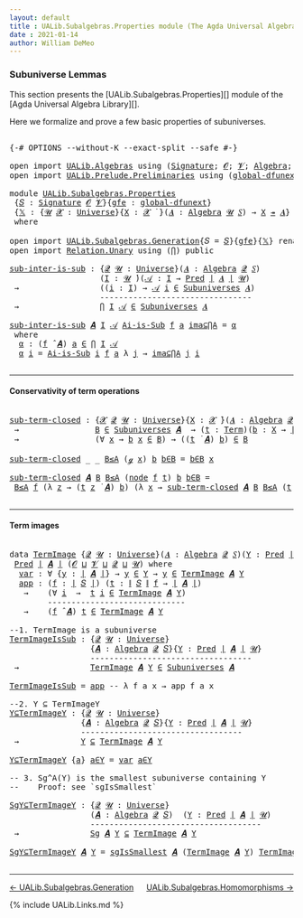 ```yaml
---
layout: default
title : UALib.Subalgebras.Properties module (The Agda Universal Algebra Library)
date : 2021-01-14
author: William DeMeo
---
```


### <a id="subuniverse-lemmas">Subuniverse Lemmas</a>

This section presents the [UALib.Subalgebras.Properties][]  module of the [Agda Universal Algebra Library][].

Here we formalize and prove a few basic properties of subuniverses.

<pre class="Agda">

<a id="396" class="Symbol">{-#</a> <a id="400" class="Keyword">OPTIONS</a> <a id="408" class="Pragma">--without-K</a> <a id="420" class="Pragma">--exact-split</a> <a id="434" class="Pragma">--safe</a> <a id="441" class="Symbol">#-}</a>

<a id="446" class="Keyword">open</a> <a id="451" class="Keyword">import</a> <a id="458" href="UALib.Algebras.html" class="Module">UALib.Algebras</a> <a id="473" class="Keyword">using</a> <a id="479" class="Symbol">(</a><a id="480" href="UALib.Algebras.Signatures.html#1419" class="Function">Signature</a><a id="489" class="Symbol">;</a> <a id="491" href="universes.html#613" class="Generalizable">𝓞</a><a id="492" class="Symbol">;</a> <a id="494" href="universes.html#617" class="Generalizable">𝓥</a><a id="495" class="Symbol">;</a> <a id="497" href="UALib.Algebras.Algebras.html#781" class="Function">Algebra</a><a id="504" class="Symbol">;</a> <a id="506" href="UALib.Algebras.Algebras.html#3468" class="Function Operator">_↠_</a><a id="509" class="Symbol">)</a>
<a id="511" class="Keyword">open</a> <a id="516" class="Keyword">import</a> <a id="523" href="UALib.Prelude.Preliminaries.html" class="Module">UALib.Prelude.Preliminaries</a> <a id="551" class="Keyword">using</a> <a id="557" class="Symbol">(</a><a id="558" href="MGS-Subsingleton-Theorems.html#3468" class="Function">global-dfunext</a><a id="572" class="Symbol">;</a> <a id="574" href="universes.html#551" class="Postulate">Universe</a><a id="582" class="Symbol">;</a> <a id="584" href="universes.html#758" class="Function Operator">_̇</a><a id="586" class="Symbol">)</a>

<a id="589" class="Keyword">module</a> <a id="596" href="UALib.Subalgebras.Properties.html" class="Module">UALib.Subalgebras.Properties</a>
 <a id="626" class="Symbol">{</a><a id="627" href="UALib.Subalgebras.Properties.html#627" class="Bound">𝑆</a> <a id="629" class="Symbol">:</a> <a id="631" href="UALib.Algebras.Signatures.html#1419" class="Function">Signature</a> <a id="641" href="universes.html#613" class="Generalizable">𝓞</a> <a id="643" href="universes.html#617" class="Generalizable">𝓥</a><a id="644" class="Symbol">}{</a><a id="646" href="UALib.Subalgebras.Properties.html#646" class="Bound">gfe</a> <a id="650" class="Symbol">:</a> <a id="652" href="MGS-Subsingleton-Theorems.html#3468" class="Function">global-dfunext</a><a id="666" class="Symbol">}</a>
 <a id="669" class="Symbol">{</a><a id="670" href="UALib.Subalgebras.Properties.html#670" class="Bound">𝕏</a> <a id="672" class="Symbol">:</a> <a id="674" class="Symbol">{</a><a id="675" href="UALib.Subalgebras.Properties.html#675" class="Bound">𝓤</a> <a id="677" href="UALib.Subalgebras.Properties.html#677" class="Bound">𝓧</a> <a id="679" class="Symbol">:</a> <a id="681" href="universes.html#551" class="Postulate">Universe</a><a id="689" class="Symbol">}{</a><a id="691" href="UALib.Subalgebras.Properties.html#691" class="Bound">X</a> <a id="693" class="Symbol">:</a> <a id="695" href="UALib.Subalgebras.Properties.html#677" class="Bound">𝓧</a> <a id="697" href="universes.html#758" class="Function Operator">̇</a> <a id="699" class="Symbol">}(</a><a id="701" href="UALib.Subalgebras.Properties.html#701" class="Bound">𝑨</a> <a id="703" class="Symbol">:</a> <a id="705" href="UALib.Algebras.Algebras.html#781" class="Function">Algebra</a> <a id="713" href="UALib.Subalgebras.Properties.html#675" class="Bound">𝓤</a> <a id="715" href="UALib.Subalgebras.Properties.html#627" class="Bound">𝑆</a><a id="716" class="Symbol">)</a> <a id="718" class="Symbol">→</a> <a id="720" href="UALib.Subalgebras.Properties.html#691" class="Bound">X</a> <a id="722" href="UALib.Algebras.Algebras.html#3468" class="Function Operator">↠</a> <a id="724" href="UALib.Subalgebras.Properties.html#701" class="Bound">𝑨</a><a id="725" class="Symbol">}</a>
 <a id="728" class="Keyword">where</a>

<a id="735" class="Keyword">open</a> <a id="740" class="Keyword">import</a> <a id="747" href="UALib.Subalgebras.Generation.html" class="Module">UALib.Subalgebras.Generation</a><a id="775" class="Symbol">{</a><a id="776" class="Argument">𝑆</a> <a id="778" class="Symbol">=</a> <a id="780" href="UALib.Subalgebras.Properties.html#627" class="Bound">𝑆</a><a id="781" class="Symbol">}{</a><a id="783" href="UALib.Subalgebras.Properties.html#646" class="Bound">gfe</a><a id="786" class="Symbol">}{</a><a id="788" href="UALib.Subalgebras.Properties.html#670" class="Bound">𝕏</a><a id="789" class="Symbol">}</a> <a id="791" class="Keyword">renaming</a> <a id="800" class="Symbol">(</a>generator <a id="811" class="Symbol">to</a> ℊ<a id="815" class="Symbol">)</a> <a id="817" class="Keyword">public</a>
<a id="824" class="Keyword">open</a> <a id="829" class="Keyword">import</a> <a id="836" href="Relation.Unary.html" class="Module">Relation.Unary</a> <a id="851" class="Keyword">using</a> <a id="857" class="Symbol">(</a><a id="858" href="Relation.Unary.html#4506" class="Function">⋂</a><a id="859" class="Symbol">)</a> <a id="861" class="Keyword">public</a>

<a id="sub-inter-is-sub"></a><a id="869" href="UALib.Subalgebras.Properties.html#869" class="Function">sub-inter-is-sub</a> <a id="886" class="Symbol">:</a> <a id="888" class="Symbol">{</a><a id="889" href="UALib.Subalgebras.Properties.html#889" class="Bound">𝓠</a> <a id="891" href="UALib.Subalgebras.Properties.html#891" class="Bound">𝓤</a> <a id="893" class="Symbol">:</a> <a id="895" href="universes.html#551" class="Postulate">Universe</a><a id="903" class="Symbol">}(</a><a id="905" href="UALib.Subalgebras.Properties.html#905" class="Bound">𝑨</a> <a id="907" class="Symbol">:</a> <a id="909" href="UALib.Algebras.Algebras.html#781" class="Function">Algebra</a> <a id="917" href="UALib.Subalgebras.Properties.html#889" class="Bound">𝓠</a> <a id="919" href="UALib.Subalgebras.Properties.html#627" class="Bound">𝑆</a><a id="920" class="Symbol">)</a>
                   <a id="941" class="Symbol">(</a><a id="942" href="UALib.Subalgebras.Properties.html#942" class="Bound">I</a> <a id="944" class="Symbol">:</a> <a id="946" href="UALib.Subalgebras.Properties.html#891" class="Bound">𝓤</a> <a id="948" href="universes.html#758" class="Function Operator">̇</a><a id="949" class="Symbol">)(</a><a id="951" href="UALib.Subalgebras.Properties.html#951" class="Bound">𝒜</a> <a id="953" class="Symbol">:</a> <a id="955" href="UALib.Subalgebras.Properties.html#942" class="Bound">I</a> <a id="957" class="Symbol">→</a> <a id="959" href="UALib.Relations.Unary.html#1088" class="Function">Pred</a> <a id="964" href="UALib.Prelude.Preliminaries.html#11659" class="Function Operator">∣</a> <a id="966" href="UALib.Subalgebras.Properties.html#905" class="Bound">𝑨</a> <a id="968" href="UALib.Prelude.Preliminaries.html#11659" class="Function Operator">∣</a> <a id="970" href="UALib.Subalgebras.Properties.html#891" class="Bound">𝓤</a><a id="971" class="Symbol">)</a>
 <a id="974" class="Symbol">→</a>                 <a id="992" class="Symbol">((</a><a id="994" href="UALib.Subalgebras.Properties.html#994" class="Bound">i</a> <a id="996" class="Symbol">:</a> <a id="998" href="UALib.Subalgebras.Properties.html#942" class="Bound">I</a><a id="999" class="Symbol">)</a> <a id="1001" class="Symbol">→</a> <a id="1003" href="UALib.Subalgebras.Properties.html#951" class="Bound">𝒜</a> <a id="1005" href="UALib.Subalgebras.Properties.html#994" class="Bound">i</a> <a id="1007" href="UALib.Relations.Unary.html#2725" class="Function Operator">∈</a> <a id="1009" href="UALib.Subalgebras.Subuniverses.html#833" class="Function">Subuniverses</a> <a id="1022" href="UALib.Subalgebras.Properties.html#905" class="Bound">𝑨</a><a id="1023" class="Symbol">)</a>
                   <a id="1044" class="Comment">--------------------------------</a>
 <a id="1078" class="Symbol">→</a>                 <a id="1096" href="Relation.Unary.html#4506" class="Function">⋂</a> <a id="1098" href="UALib.Subalgebras.Properties.html#942" class="Bound">I</a> <a id="1100" href="UALib.Subalgebras.Properties.html#951" class="Bound">𝒜</a> <a id="1102" href="UALib.Relations.Unary.html#2725" class="Function Operator">∈</a> <a id="1104" href="UALib.Subalgebras.Subuniverses.html#833" class="Function">Subuniverses</a> <a id="1117" href="UALib.Subalgebras.Properties.html#905" class="Bound">𝑨</a>

<a id="1120" href="UALib.Subalgebras.Properties.html#869" class="Function">sub-inter-is-sub</a> <a id="1137" href="UALib.Subalgebras.Properties.html#1137" class="Bound">𝑨</a> <a id="1139" href="UALib.Subalgebras.Properties.html#1139" class="Bound">I</a> <a id="1141" href="UALib.Subalgebras.Properties.html#1141" class="Bound">𝒜</a> <a id="1143" href="UALib.Subalgebras.Properties.html#1143" class="Bound">Ai-is-Sub</a> <a id="1153" href="UALib.Subalgebras.Properties.html#1153" class="Bound">f</a> <a id="1155" href="UALib.Subalgebras.Properties.html#1155" class="Bound">a</a> <a id="1157" href="UALib.Subalgebras.Properties.html#1157" class="Bound">ima⊆⋂A</a> <a id="1164" class="Symbol">=</a> <a id="1166" href="UALib.Subalgebras.Properties.html#1177" class="Function">α</a>
 <a id="1169" class="Keyword">where</a>
  <a id="1177" href="UALib.Subalgebras.Properties.html#1177" class="Function">α</a> <a id="1179" class="Symbol">:</a> <a id="1181" class="Symbol">(</a><a id="1182" href="UALib.Subalgebras.Properties.html#1153" class="Bound">f</a> <a id="1184" href="UALib.Algebras.Algebras.html#2931" class="Function Operator">̂</a> <a id="1186" href="UALib.Subalgebras.Properties.html#1137" class="Bound">𝑨</a><a id="1187" class="Symbol">)</a> <a id="1189" href="UALib.Subalgebras.Properties.html#1155" class="Bound">a</a> <a id="1191" href="UALib.Relations.Unary.html#2725" class="Function Operator">∈</a> <a id="1193" href="Relation.Unary.html#4506" class="Function">⋂</a> <a id="1195" href="UALib.Subalgebras.Properties.html#1139" class="Bound">I</a> <a id="1197" href="UALib.Subalgebras.Properties.html#1141" class="Bound">𝒜</a>
  <a id="1201" href="UALib.Subalgebras.Properties.html#1177" class="Function">α</a> <a id="1203" href="UALib.Subalgebras.Properties.html#1203" class="Bound">i</a> <a id="1205" class="Symbol">=</a> <a id="1207" href="UALib.Subalgebras.Properties.html#1143" class="Bound">Ai-is-Sub</a> <a id="1217" href="UALib.Subalgebras.Properties.html#1203" class="Bound">i</a> <a id="1219" href="UALib.Subalgebras.Properties.html#1153" class="Bound">f</a> <a id="1221" href="UALib.Subalgebras.Properties.html#1155" class="Bound">a</a> <a id="1223" class="Symbol">λ</a> <a id="1225" href="UALib.Subalgebras.Properties.html#1225" class="Bound">j</a> <a id="1227" class="Symbol">→</a> <a id="1229" href="UALib.Subalgebras.Properties.html#1157" class="Bound">ima⊆⋂A</a> <a id="1236" href="UALib.Subalgebras.Properties.html#1225" class="Bound">j</a> <a id="1238" href="UALib.Subalgebras.Properties.html#1203" class="Bound">i</a>

</pre>

-------------------------------------------------------

#### <a id="conservativity-of-term-operations">Conservativity of term operations</a>

<pre class="Agda">

<a id="sub-term-closed"></a><a id="1410" href="UALib.Subalgebras.Properties.html#1410" class="Function">sub-term-closed</a> <a id="1426" class="Symbol">:</a> <a id="1428" class="Symbol">{</a><a id="1429" href="UALib.Subalgebras.Properties.html#1429" class="Bound">𝓧</a> <a id="1431" href="UALib.Subalgebras.Properties.html#1431" class="Bound">𝓠</a> <a id="1433" href="UALib.Subalgebras.Properties.html#1433" class="Bound">𝓤</a> <a id="1435" class="Symbol">:</a> <a id="1437" href="universes.html#551" class="Postulate">Universe</a><a id="1445" class="Symbol">}{</a><a id="1447" href="UALib.Subalgebras.Properties.html#1447" class="Bound">X</a> <a id="1449" class="Symbol">:</a> <a id="1451" href="UALib.Subalgebras.Properties.html#1429" class="Bound">𝓧</a> <a id="1453" href="universes.html#758" class="Function Operator">̇</a><a id="1454" class="Symbol">}(</a><a id="1456" href="UALib.Subalgebras.Properties.html#1456" class="Bound">𝑨</a> <a id="1458" class="Symbol">:</a> <a id="1460" href="UALib.Algebras.Algebras.html#781" class="Function">Algebra</a> <a id="1468" href="UALib.Subalgebras.Properties.html#1431" class="Bound">𝓠</a> <a id="1470" href="UALib.Subalgebras.Properties.html#627" class="Bound">𝑆</a><a id="1471" class="Symbol">)(</a><a id="1473" href="UALib.Subalgebras.Properties.html#1473" class="Bound">B</a> <a id="1475" class="Symbol">:</a> <a id="1477" href="UALib.Relations.Unary.html#1088" class="Function">Pred</a> <a id="1482" href="UALib.Prelude.Preliminaries.html#11659" class="Function Operator">∣</a> <a id="1484" href="UALib.Subalgebras.Properties.html#1456" class="Bound">𝑨</a> <a id="1486" href="UALib.Prelude.Preliminaries.html#11659" class="Function Operator">∣</a> <a id="1488" href="UALib.Subalgebras.Properties.html#1433" class="Bound">𝓤</a><a id="1489" class="Symbol">)</a>
 <a id="1492" class="Symbol">→</a>                <a id="1509" href="UALib.Subalgebras.Properties.html#1473" class="Bound">B</a> <a id="1511" href="UALib.Relations.Unary.html#2725" class="Function Operator">∈</a> <a id="1513" href="UALib.Subalgebras.Subuniverses.html#833" class="Function">Subuniverses</a> <a id="1526" href="UALib.Subalgebras.Properties.html#1456" class="Bound">𝑨</a>  <a id="1529" class="Symbol">→</a> <a id="1531" class="Symbol">(</a><a id="1532" href="UALib.Subalgebras.Properties.html#1532" class="Bound">t</a> <a id="1534" class="Symbol">:</a> <a id="1536" href="UALib.Terms.Basic.html#1040" class="Datatype">Term</a><a id="1540" class="Symbol">)(</a><a id="1542" href="UALib.Subalgebras.Properties.html#1542" class="Bound">b</a> <a id="1544" class="Symbol">:</a> <a id="1546" href="UALib.Subalgebras.Properties.html#1447" class="Bound">X</a> <a id="1548" class="Symbol">→</a> <a id="1550" href="UALib.Prelude.Preliminaries.html#11659" class="Function Operator">∣</a> <a id="1552" href="UALib.Subalgebras.Properties.html#1456" class="Bound">𝑨</a> <a id="1554" href="UALib.Prelude.Preliminaries.html#11659" class="Function Operator">∣</a><a id="1555" class="Symbol">)</a>
 <a id="1558" class="Symbol">→</a>                <a id="1575" class="Symbol">(∀</a> <a id="1578" href="UALib.Subalgebras.Properties.html#1578" class="Bound">x</a> <a id="1580" class="Symbol">→</a> <a id="1582" href="UALib.Subalgebras.Properties.html#1542" class="Bound">b</a> <a id="1584" href="UALib.Subalgebras.Properties.html#1578" class="Bound">x</a> <a id="1586" href="UALib.Relations.Unary.html#2725" class="Function Operator">∈</a> <a id="1588" href="UALib.Subalgebras.Properties.html#1473" class="Bound">B</a><a id="1589" class="Symbol">)</a> <a id="1591" class="Symbol">→</a> <a id="1593" class="Symbol">((</a><a id="1595" href="UALib.Subalgebras.Properties.html#1532" class="Bound">t</a> <a id="1597" href="UALib.Terms.Operations.html#1383" class="Function Operator">̇</a> <a id="1599" href="UALib.Subalgebras.Properties.html#1456" class="Bound">𝑨</a><a id="1600" class="Symbol">)</a> <a id="1602" href="UALib.Subalgebras.Properties.html#1542" class="Bound">b</a><a id="1603" class="Symbol">)</a> <a id="1605" href="UALib.Relations.Unary.html#2725" class="Function Operator">∈</a> <a id="1607" href="UALib.Subalgebras.Properties.html#1473" class="Bound">B</a>

<a id="1610" href="UALib.Subalgebras.Properties.html#1410" class="Function">sub-term-closed</a> <a id="1626" class="Symbol">_</a> <a id="1628" class="Symbol">_</a> <a id="1630" href="UALib.Subalgebras.Properties.html#1630" class="Bound">B≤A</a> <a id="1634" class="Symbol">(</a><a id="1635" href="UALib.Subalgebras.Properties.html#814" class="InductiveConstructor">ℊ</a> <a id="1637" href="UALib.Subalgebras.Properties.html#1637" class="Bound">x</a><a id="1638" class="Symbol">)</a> <a id="1640" href="UALib.Subalgebras.Properties.html#1640" class="Bound">b</a> <a id="1642" href="UALib.Subalgebras.Properties.html#1642" class="Bound">b∈B</a> <a id="1646" class="Symbol">=</a> <a id="1648" href="UALib.Subalgebras.Properties.html#1642" class="Bound">b∈B</a> <a id="1652" href="UALib.Subalgebras.Properties.html#1637" class="Bound">x</a>

<a id="1655" href="UALib.Subalgebras.Properties.html#1410" class="Function">sub-term-closed</a> <a id="1671" href="UALib.Subalgebras.Properties.html#1671" class="Bound">𝑨</a> <a id="1673" href="UALib.Subalgebras.Properties.html#1673" class="Bound">B</a> <a id="1675" href="UALib.Subalgebras.Properties.html#1675" class="Bound">B≤A</a> <a id="1679" class="Symbol">(</a><a id="1680" href="UALib.Terms.Basic.html#1123" class="InductiveConstructor">node</a> <a id="1685" href="UALib.Subalgebras.Properties.html#1685" class="Bound">f</a> <a id="1687" href="UALib.Subalgebras.Properties.html#1687" class="Bound">t</a><a id="1688" class="Symbol">)</a> <a id="1690" href="UALib.Subalgebras.Properties.html#1690" class="Bound">b</a> <a id="1692" href="UALib.Subalgebras.Properties.html#1692" class="Bound">b∈B</a> <a id="1696" class="Symbol">=</a>
 <a id="1699" href="UALib.Subalgebras.Properties.html#1675" class="Bound">B≤A</a> <a id="1703" href="UALib.Subalgebras.Properties.html#1685" class="Bound">f</a> <a id="1705" class="Symbol">(λ</a> <a id="1708" href="UALib.Subalgebras.Properties.html#1708" class="Bound">z</a> <a id="1710" class="Symbol">→</a> <a id="1712" class="Symbol">(</a><a id="1713" href="UALib.Subalgebras.Properties.html#1687" class="Bound">t</a> <a id="1715" href="UALib.Subalgebras.Properties.html#1708" class="Bound">z</a> <a id="1717" href="UALib.Terms.Operations.html#1383" class="Function Operator">̇</a> <a id="1719" href="UALib.Subalgebras.Properties.html#1671" class="Bound">𝑨</a><a id="1720" class="Symbol">)</a> <a id="1722" href="UALib.Subalgebras.Properties.html#1690" class="Bound">b</a><a id="1723" class="Symbol">)</a> <a id="1725" class="Symbol">(λ</a> <a id="1728" href="UALib.Subalgebras.Properties.html#1728" class="Bound">x</a> <a id="1730" class="Symbol">→</a> <a id="1732" href="UALib.Subalgebras.Properties.html#1410" class="Function">sub-term-closed</a> <a id="1748" href="UALib.Subalgebras.Properties.html#1671" class="Bound">𝑨</a> <a id="1750" href="UALib.Subalgebras.Properties.html#1673" class="Bound">B</a> <a id="1752" href="UALib.Subalgebras.Properties.html#1675" class="Bound">B≤A</a> <a id="1756" class="Symbol">(</a><a id="1757" href="UALib.Subalgebras.Properties.html#1687" class="Bound">t</a> <a id="1759" href="UALib.Subalgebras.Properties.html#1728" class="Bound">x</a><a id="1760" class="Symbol">)</a> <a id="1762" href="UALib.Subalgebras.Properties.html#1690" class="Bound">b</a> <a id="1764" href="UALib.Subalgebras.Properties.html#1692" class="Bound">b∈B</a><a id="1767" class="Symbol">)</a>

</pre>


---------------------------------------------------

#### <a id="term-images">Term images</a>

<pre class="Agda">

<a id="1892" class="Keyword">data</a> <a id="TermImage"></a><a id="1897" href="UALib.Subalgebras.Properties.html#1897" class="Datatype">TermImage</a> <a id="1907" class="Symbol">{</a><a id="1908" href="UALib.Subalgebras.Properties.html#1908" class="Bound">𝓠</a> <a id="1910" href="UALib.Subalgebras.Properties.html#1910" class="Bound">𝓤</a> <a id="1912" class="Symbol">:</a> <a id="1914" href="universes.html#551" class="Postulate">Universe</a><a id="1922" class="Symbol">}(</a><a id="1924" href="UALib.Subalgebras.Properties.html#1924" class="Bound">𝑨</a> <a id="1926" class="Symbol">:</a> <a id="1928" href="UALib.Algebras.Algebras.html#781" class="Function">Algebra</a> <a id="1936" href="UALib.Subalgebras.Properties.html#1908" class="Bound">𝓠</a> <a id="1938" href="UALib.Subalgebras.Properties.html#627" class="Bound">𝑆</a><a id="1939" class="Symbol">)(</a><a id="1941" href="UALib.Subalgebras.Properties.html#1941" class="Bound">Y</a> <a id="1943" class="Symbol">:</a> <a id="1945" href="UALib.Relations.Unary.html#1088" class="Function">Pred</a> <a id="1950" href="UALib.Prelude.Preliminaries.html#11659" class="Function Operator">∣</a> <a id="1952" href="UALib.Subalgebras.Properties.html#1924" class="Bound">𝑨</a> <a id="1954" href="UALib.Prelude.Preliminaries.html#11659" class="Function Operator">∣</a> <a id="1956" href="UALib.Subalgebras.Properties.html#1910" class="Bound">𝓤</a><a id="1957" class="Symbol">)</a> <a id="1959" class="Symbol">:</a>
 <a id="1962" href="UALib.Relations.Unary.html#1088" class="Function">Pred</a> <a id="1967" href="UALib.Prelude.Preliminaries.html#11659" class="Function Operator">∣</a> <a id="1969" href="UALib.Subalgebras.Properties.html#1924" class="Bound">𝑨</a> <a id="1971" href="UALib.Prelude.Preliminaries.html#11659" class="Function Operator">∣</a> <a id="1973" class="Symbol">(</a><a id="1974" href="UALib.Subalgebras.Properties.html#641" class="Bound">𝓞</a> <a id="1976" href="Agda.Primitive.html#636" class="Function Operator">⊔</a> <a id="1978" href="UALib.Subalgebras.Properties.html#643" class="Bound">𝓥</a> <a id="1980" href="Agda.Primitive.html#636" class="Function Operator">⊔</a> <a id="1982" href="UALib.Subalgebras.Properties.html#1908" class="Bound">𝓠</a> <a id="1984" href="Agda.Primitive.html#636" class="Function Operator">⊔</a> <a id="1986" href="UALib.Subalgebras.Properties.html#1910" class="Bound">𝓤</a><a id="1987" class="Symbol">)</a> <a id="1989" class="Keyword">where</a>
  <a id="TermImage.var"></a><a id="1997" href="UALib.Subalgebras.Properties.html#1997" class="InductiveConstructor">var</a> <a id="2001" class="Symbol">:</a> <a id="2003" class="Symbol">∀</a> <a id="2005" class="Symbol">{</a><a id="2006" href="UALib.Subalgebras.Properties.html#2006" class="Bound">y</a> <a id="2008" class="Symbol">:</a> <a id="2010" href="UALib.Prelude.Preliminaries.html#11659" class="Function Operator">∣</a> <a id="2012" href="UALib.Subalgebras.Properties.html#1924" class="Bound">𝑨</a> <a id="2014" href="UALib.Prelude.Preliminaries.html#11659" class="Function Operator">∣</a><a id="2015" class="Symbol">}</a> <a id="2017" class="Symbol">→</a> <a id="2019" href="UALib.Subalgebras.Properties.html#2006" class="Bound">y</a> <a id="2021" href="UALib.Relations.Unary.html#2725" class="Function Operator">∈</a> <a id="2023" href="UALib.Subalgebras.Properties.html#1941" class="Bound">Y</a> <a id="2025" class="Symbol">→</a> <a id="2027" href="UALib.Subalgebras.Properties.html#2006" class="Bound">y</a> <a id="2029" href="UALib.Relations.Unary.html#2725" class="Function Operator">∈</a> <a id="2031" href="UALib.Subalgebras.Properties.html#1897" class="Datatype">TermImage</a> <a id="2041" href="UALib.Subalgebras.Properties.html#1924" class="Bound">𝑨</a> <a id="2043" href="UALib.Subalgebras.Properties.html#1941" class="Bound">Y</a>
  <a id="TermImage.app"></a><a id="2047" href="UALib.Subalgebras.Properties.html#2047" class="InductiveConstructor">app</a> <a id="2051" class="Symbol">:</a> <a id="2053" class="Symbol">(</a><a id="2054" href="UALib.Subalgebras.Properties.html#2054" class="Bound">f</a> <a id="2056" class="Symbol">:</a> <a id="2058" href="UALib.Prelude.Preliminaries.html#11659" class="Function Operator">∣</a> <a id="2060" href="UALib.Subalgebras.Properties.html#627" class="Bound">𝑆</a> <a id="2062" href="UALib.Prelude.Preliminaries.html#11659" class="Function Operator">∣</a><a id="2063" class="Symbol">)</a> <a id="2065" class="Symbol">(</a><a id="2066" href="UALib.Subalgebras.Properties.html#2066" class="Bound">t</a> <a id="2068" class="Symbol">:</a> <a id="2070" href="UALib.Prelude.Preliminaries.html#11740" class="Function Operator">∥</a> <a id="2072" href="UALib.Subalgebras.Properties.html#627" class="Bound">𝑆</a> <a id="2074" href="UALib.Prelude.Preliminaries.html#11740" class="Function Operator">∥</a> <a id="2076" href="UALib.Subalgebras.Properties.html#2054" class="Bound">f</a> <a id="2078" class="Symbol">→</a> <a id="2080" href="UALib.Prelude.Preliminaries.html#11659" class="Function Operator">∣</a> <a id="2082" href="UALib.Subalgebras.Properties.html#1924" class="Bound">𝑨</a> <a id="2084" href="UALib.Prelude.Preliminaries.html#11659" class="Function Operator">∣</a><a id="2085" class="Symbol">)</a>
   <a id="2090" class="Symbol">→</a>    <a id="2095" class="Symbol">(∀</a> <a id="2098" href="UALib.Subalgebras.Properties.html#2098" class="Bound">i</a>  <a id="2101" class="Symbol">→</a>  <a id="2104" href="UALib.Subalgebras.Properties.html#2066" class="Bound">t</a> <a id="2106" href="UALib.Subalgebras.Properties.html#2098" class="Bound">i</a> <a id="2108" href="UALib.Relations.Unary.html#2725" class="Function Operator">∈</a> <a id="2110" href="UALib.Subalgebras.Properties.html#1897" class="Datatype">TermImage</a> <a id="2120" href="UALib.Subalgebras.Properties.html#1924" class="Bound">𝑨</a> <a id="2122" href="UALib.Subalgebras.Properties.html#1941" class="Bound">Y</a><a id="2123" class="Symbol">)</a>
        <a id="2133" class="Comment">-----------------------------</a>
   <a id="2166" class="Symbol">→</a>    <a id="2171" class="Symbol">(</a><a id="2172" href="UALib.Subalgebras.Properties.html#2054" class="Bound">f</a> <a id="2174" href="UALib.Algebras.Algebras.html#2931" class="Function Operator">̂</a> <a id="2176" href="UALib.Subalgebras.Properties.html#1924" class="Bound">𝑨</a><a id="2177" class="Symbol">)</a> <a id="2179" href="UALib.Subalgebras.Properties.html#2066" class="Bound">t</a> <a id="2181" href="UALib.Relations.Unary.html#2725" class="Function Operator">∈</a> <a id="2183" href="UALib.Subalgebras.Properties.html#1897" class="Datatype">TermImage</a> <a id="2193" href="UALib.Subalgebras.Properties.html#1924" class="Bound">𝑨</a> <a id="2195" href="UALib.Subalgebras.Properties.html#1941" class="Bound">Y</a>

<a id="2198" class="Comment">--1. TermImage is a subuniverse</a>
<a id="TermImageIsSub"></a><a id="2230" href="UALib.Subalgebras.Properties.html#2230" class="Function">TermImageIsSub</a> <a id="2245" class="Symbol">:</a> <a id="2247" class="Symbol">{</a><a id="2248" href="UALib.Subalgebras.Properties.html#2248" class="Bound">𝓠</a> <a id="2250" href="UALib.Subalgebras.Properties.html#2250" class="Bound">𝓤</a> <a id="2252" class="Symbol">:</a> <a id="2254" href="universes.html#551" class="Postulate">Universe</a><a id="2262" class="Symbol">}</a>
                 <a id="2281" class="Symbol">{</a><a id="2282" href="UALib.Subalgebras.Properties.html#2282" class="Bound">𝑨</a> <a id="2284" class="Symbol">:</a> <a id="2286" href="UALib.Algebras.Algebras.html#781" class="Function">Algebra</a> <a id="2294" href="UALib.Subalgebras.Properties.html#2248" class="Bound">𝓠</a> <a id="2296" href="UALib.Subalgebras.Properties.html#627" class="Bound">𝑆</a><a id="2297" class="Symbol">}{</a><a id="2299" href="UALib.Subalgebras.Properties.html#2299" class="Bound">Y</a> <a id="2301" class="Symbol">:</a> <a id="2303" href="UALib.Relations.Unary.html#1088" class="Function">Pred</a> <a id="2308" href="UALib.Prelude.Preliminaries.html#11659" class="Function Operator">∣</a> <a id="2310" href="UALib.Subalgebras.Properties.html#2282" class="Bound">𝑨</a> <a id="2312" href="UALib.Prelude.Preliminaries.html#11659" class="Function Operator">∣</a> <a id="2314" href="UALib.Subalgebras.Properties.html#2250" class="Bound">𝓤</a><a id="2315" class="Symbol">}</a>
                 <a id="2334" class="Comment">----------------------------------</a>
 <a id="2370" class="Symbol">→</a>               <a id="2386" href="UALib.Subalgebras.Properties.html#1897" class="Datatype">TermImage</a> <a id="2396" href="UALib.Subalgebras.Properties.html#2282" class="Bound">𝑨</a> <a id="2398" href="UALib.Subalgebras.Properties.html#2299" class="Bound">Y</a> <a id="2400" href="UALib.Relations.Unary.html#2725" class="Function Operator">∈</a> <a id="2402" href="UALib.Subalgebras.Subuniverses.html#833" class="Function">Subuniverses</a> <a id="2415" href="UALib.Subalgebras.Properties.html#2282" class="Bound">𝑨</a>

<a id="2418" href="UALib.Subalgebras.Properties.html#2230" class="Function">TermImageIsSub</a> <a id="2433" class="Symbol">=</a> <a id="2435" href="UALib.Subalgebras.Properties.html#2047" class="InductiveConstructor">app</a> <a id="2439" class="Comment">-- λ f a x → app f a x</a>

<a id="2463" class="Comment">--2. Y ⊆ TermImageY</a>
<a id="Y⊆TermImageY"></a><a id="2483" href="UALib.Subalgebras.Properties.html#2483" class="Function">Y⊆TermImageY</a> <a id="2496" class="Symbol">:</a> <a id="2498" class="Symbol">{</a><a id="2499" href="UALib.Subalgebras.Properties.html#2499" class="Bound">𝓠</a> <a id="2501" href="UALib.Subalgebras.Properties.html#2501" class="Bound">𝓤</a> <a id="2503" class="Symbol">:</a> <a id="2505" href="universes.html#551" class="Postulate">Universe</a><a id="2513" class="Symbol">}</a>
               <a id="2530" class="Symbol">{</a><a id="2531" href="UALib.Subalgebras.Properties.html#2531" class="Bound">𝑨</a> <a id="2533" class="Symbol">:</a> <a id="2535" href="UALib.Algebras.Algebras.html#781" class="Function">Algebra</a> <a id="2543" href="UALib.Subalgebras.Properties.html#2499" class="Bound">𝓠</a> <a id="2545" href="UALib.Subalgebras.Properties.html#627" class="Bound">𝑆</a><a id="2546" class="Symbol">}{</a><a id="2548" href="UALib.Subalgebras.Properties.html#2548" class="Bound">Y</a> <a id="2550" class="Symbol">:</a> <a id="2552" href="UALib.Relations.Unary.html#1088" class="Function">Pred</a> <a id="2557" href="UALib.Prelude.Preliminaries.html#11659" class="Function Operator">∣</a> <a id="2559" href="UALib.Subalgebras.Properties.html#2531" class="Bound">𝑨</a> <a id="2561" href="UALib.Prelude.Preliminaries.html#11659" class="Function Operator">∣</a> <a id="2563" href="UALib.Subalgebras.Properties.html#2501" class="Bound">𝓤</a><a id="2564" class="Symbol">}</a>
               <a id="2581" class="Comment">----------------------------------</a>
 <a id="2617" class="Symbol">→</a>             <a id="2631" href="UALib.Subalgebras.Properties.html#2548" class="Bound">Y</a> <a id="2633" href="UALib.Relations.Unary.html#3007" class="Function Operator">⊆</a> <a id="2635" href="UALib.Subalgebras.Properties.html#1897" class="Datatype">TermImage</a> <a id="2645" href="UALib.Subalgebras.Properties.html#2531" class="Bound">𝑨</a> <a id="2647" href="UALib.Subalgebras.Properties.html#2548" class="Bound">Y</a>

<a id="2650" href="UALib.Subalgebras.Properties.html#2483" class="Function">Y⊆TermImageY</a> <a id="2663" class="Symbol">{</a><a id="2664" href="UALib.Subalgebras.Properties.html#2664" class="Bound">a</a><a id="2665" class="Symbol">}</a> <a id="2667" href="UALib.Subalgebras.Properties.html#2667" class="Bound">a∈Y</a> <a id="2671" class="Symbol">=</a> <a id="2673" href="UALib.Subalgebras.Properties.html#1997" class="InductiveConstructor">var</a> <a id="2677" href="UALib.Subalgebras.Properties.html#2667" class="Bound">a∈Y</a>

<a id="2682" class="Comment">-- 3. Sg^A(Y) is the smallest subuniverse containing Y</a>
<a id="2737" class="Comment">--    Proof: see `sgIsSmallest`</a>

<a id="SgY⊆TermImageY"></a><a id="2770" href="UALib.Subalgebras.Properties.html#2770" class="Function">SgY⊆TermImageY</a> <a id="2785" class="Symbol">:</a> <a id="2787" class="Symbol">{</a><a id="2788" href="UALib.Subalgebras.Properties.html#2788" class="Bound">𝓠</a> <a id="2790" href="UALib.Subalgebras.Properties.html#2790" class="Bound">𝓤</a> <a id="2792" class="Symbol">:</a> <a id="2794" href="universes.html#551" class="Postulate">Universe</a><a id="2802" class="Symbol">}</a>
                 <a id="2821" class="Symbol">(</a><a id="2822" href="UALib.Subalgebras.Properties.html#2822" class="Bound">𝑨</a> <a id="2824" class="Symbol">:</a> <a id="2826" href="UALib.Algebras.Algebras.html#781" class="Function">Algebra</a> <a id="2834" href="UALib.Subalgebras.Properties.html#2788" class="Bound">𝓠</a> <a id="2836" href="UALib.Subalgebras.Properties.html#627" class="Bound">𝑆</a><a id="2837" class="Symbol">)</a>  <a id="2840" class="Symbol">(</a><a id="2841" href="UALib.Subalgebras.Properties.html#2841" class="Bound">Y</a> <a id="2843" class="Symbol">:</a> <a id="2845" href="UALib.Relations.Unary.html#1088" class="Function">Pred</a> <a id="2850" href="UALib.Prelude.Preliminaries.html#11659" class="Function Operator">∣</a> <a id="2852" href="UALib.Subalgebras.Properties.html#2822" class="Bound">𝑨</a> <a id="2854" href="UALib.Prelude.Preliminaries.html#11659" class="Function Operator">∣</a> <a id="2856" href="UALib.Subalgebras.Properties.html#2790" class="Bound">𝓤</a><a id="2857" class="Symbol">)</a>
                 <a id="2876" class="Comment">------------------------------------</a>
 <a id="2914" class="Symbol">→</a>               <a id="2930" href="UALib.Subalgebras.Generation.html#1100" class="Datatype">Sg</a> <a id="2933" href="UALib.Subalgebras.Properties.html#2822" class="Bound">𝑨</a> <a id="2935" href="UALib.Subalgebras.Properties.html#2841" class="Bound">Y</a> <a id="2937" href="UALib.Relations.Unary.html#3007" class="Function Operator">⊆</a> <a id="2939" href="UALib.Subalgebras.Properties.html#1897" class="Datatype">TermImage</a> <a id="2949" href="UALib.Subalgebras.Properties.html#2822" class="Bound">𝑨</a> <a id="2951" href="UALib.Subalgebras.Properties.html#2841" class="Bound">Y</a>

<a id="2954" href="UALib.Subalgebras.Properties.html#2770" class="Function">SgY⊆TermImageY</a> <a id="2969" href="UALib.Subalgebras.Properties.html#2969" class="Bound">𝑨</a> <a id="2971" href="UALib.Subalgebras.Properties.html#2971" class="Bound">Y</a> <a id="2973" class="Symbol">=</a> <a id="2975" href="UALib.Subalgebras.Generation.html#1668" class="Function">sgIsSmallest</a> <a id="2988" href="UALib.Subalgebras.Properties.html#2969" class="Bound">𝑨</a> <a id="2990" class="Symbol">(</a><a id="2991" href="UALib.Subalgebras.Properties.html#1897" class="Datatype">TermImage</a> <a id="3001" href="UALib.Subalgebras.Properties.html#2969" class="Bound">𝑨</a> <a id="3003" href="UALib.Subalgebras.Properties.html#2971" class="Bound">Y</a><a id="3004" class="Symbol">)</a> <a id="3006" href="UALib.Subalgebras.Properties.html#2230" class="Function">TermImageIsSub</a> <a id="3021" href="UALib.Subalgebras.Properties.html#2483" class="Function">Y⊆TermImageY</a>

</pre>

---------------------------------

[← UALib.Subalgebras.Generation](UALib.Subalgebras.Generation.html)
<span style="float:right;">[UALib.Subalgebras.Homomorphisms →](UALib.Subalgebras.Homomorphisms.html)</span>

{% include UALib.Links.md %}
